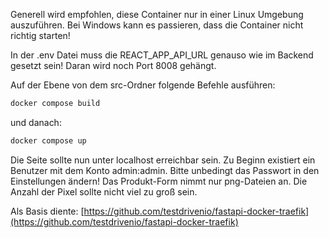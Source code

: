 Generell wird empfohlen, diese Container nur in einer Linux Umgebung auszuführen.
Bei Windows kann es passieren, dass die Container nicht richtig starten!

In der .env Datei muss die REACT_APP_API_URL genauso wie im Backend gesetzt sein! Daran wird noch Port 8008 gehängt.

Auf der Ebene von dem src-Ordner folgende Befehle ausführen:
```sh
docker compose build
```

und danach:
```sh
docker compose up
```

Die Seite sollte nun unter localhost erreichbar sein.
Zu Beginn existiert ein Benutzer mit dem Konto admin:admin.
Bitte unbedingt das Passwort in den Einstellungen ändern!
Das Produkt-Form nimmt nur png-Dateien an. Die Anzahl der Pixel sollte nicht viel zu groß sein.

Als Basis diente: [https://github.com/testdrivenio/fastapi-docker-traefik](https://github.com/testdrivenio/fastapi-docker-traefik)